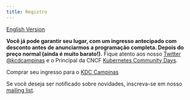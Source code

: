 ```yaml
---
title: Registro
---
```

[English Version](./register-en_us.md)

**Você já pode garantir seu lugar, com um ingresso antecipado com desconto antes de anunciarmos a programação completa. Depois do preço normal (ainda é muito barato!).** Fique atento aos nosso [Twitter @kcdcampinas](https://twitter.com/kcdcampinas) e o Principal da CNCF [Kubernetes Community Days](https://twitter.com/KubernetesDays).

Comprar seu ingresso para o [KDC Campinas](https://www.eventbrite.com.br/e/kubernetes-community-days-campinas-tickets-92781169977?aff=ebdshpfsecondarybucket)

Se você deseja ser notificado sobre novidades, inscreva-se em nosso [mailing list](https://mailchi.mp/f686e201c599/kcdams2020).
